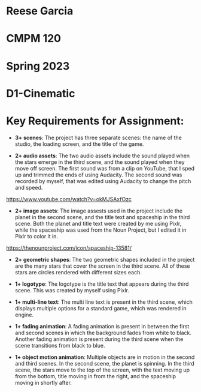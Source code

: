 # Reese Garcia
# CMPM 120
# Spring 2023
# D1-Cinematic

# Key Requirements for Assignment:

- **3+ scenes**: The project has three separate scenes: the name of the
studio, the loading screen, and the title of the game.

- **2+ audio assets**: The two audio assets include the sound played when
the stars emerge in the third scene, and the sound played when they move
off screen. The first sound was from a clip on YouTube, that I sped up and
trimmed the ends of using Audacity. The second sound was recorded by
myself, that was edited using Audacity to change the pitch and speed.

https://www.youtube.com/watch?v=okMJSAxfOzc
    
- **2+ image assets**: The image assests used in the project include the
planet in the second scene, and the title text and spaceship in the third
scene. Both the planet and title text were created by me using Pixlr, while
the spaceship was used from the Noun Project, but I edited it in Pixlr to
color it in.

https://thenounproject.com/icon/spaceship-13581/

- **2+ geometric shapes**: The two geometric shapes included in the project
are the many stars that cover the screen in the third scene. All of these stars
are circles rendered with different sizes each.
 
- **1+ logotype**: The logotype is the title text that appears during the third
scene. This was created by myself using Pixlr.
 
- **1+ multi-line text**: The multi line text is present in the third scene,
which displays multiple options for a standard game, which was rendered in engine.
 
- **1+ fading animation**: A fading animation is present in between the first
and second scenes in which the background fades from white to black. Another
fading animation is present during the third scene when the scene transitions
from black to blue.
 
- **1+ object motion animation**: Multiple objects are in motion in the second
and third scenes. In the second scene, the planet is spinning. In the third
scene, the stars move to the top of the screen, with the text moving up from the
bottom, title moving in from the right, and the spaceship moving in shortly after.

 